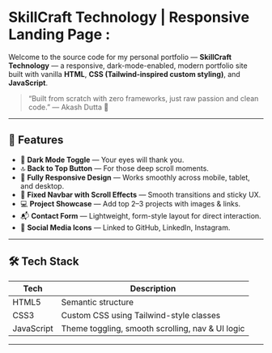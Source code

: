 #  SkillCraft Technology | Responsive Landing Page :

Welcome to the source code for my personal portfolio — **SkillCraft Technology** — a responsive, dark-mode-enabled, modern portfolio site built with vanilla **HTML**, **CSS (Tailwind-inspired custom styling)**, and **JavaScript**.

> “Built from scratch with zero frameworks, just raw passion and clean code.” — Akash Dutta 🚀

---



## 🧩 Features

- 🌙 **Dark Mode Toggle** — Your eyes will thank you.
- 🔝 **Back to Top Button** — For those deep scroll moments.
- 📱 **Fully Responsive Design** — Works smoothly across mobile, tablet, and desktop.
- 🧭 **Fixed Navbar with Scroll Effects** — Smooth transitions and sticky UX.
- 💻 **Project Showcase** — Add top 2–3 projects with images & links.
- 📬 **Contact Form** — Lightweight, form-style layout for direct interaction.
- 🔗 **Social Media Icons** — Linked to GitHub, LinkedIn, Instagram.

---

## 🛠️ Tech Stack

| Tech        | Description                    |
|-------------|--------------------------------|
| HTML5       | Semantic structure             |
| CSS3        | Custom CSS using Tailwind-style classes |
| JavaScript  | Theme toggling, smooth scrolling, nav & UI logic |


---

